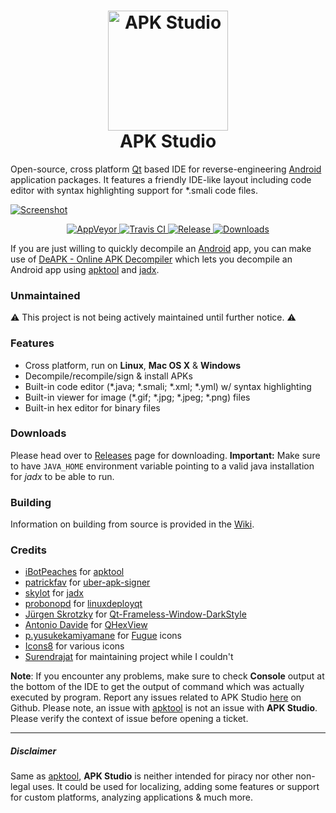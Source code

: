 <h1 align="center">
  <a href="http://www.vaibhavpandey.com/apkstudio/">
    <img src="https://raw.githubusercontent.com/vaibhavpandeyvpz/apkstudio/master/resources/icon.png" alt="APK Studio" height="192px">
  </a>
  <br>
  APK Studio
</h1>

Open-source, cross platform [Qt](https://www.qt.io/) based IDE for reverse-engineering [Android](https://android.com/) application packages. It features a friendly IDE-like layout including code editor with syntax highlighting support for \*.smali code files.

[![Screenshot](https://raw.githubusercontent.com/vaibhavpandeyvpz/apkstudio/master/resources/screenshot.png)](https://raw.githubusercontent.com/vaibhavpandeyvpz/apkstudio/master/resources/screenshot.png)

<p align="center">
  <a href="https://ci.appveyor.com/project/vaibhavpandeyvpz/apkstudio">
    <img src="https://img.shields.io/appveyor/ci/vaibhavpandeyvpz/apkstudio.svg" alt="AppVeyor">
  </a>
  <a href="https://travis-ci.org/vaibhavpandeyvpz/apkstudio">
    <img src="https://img.shields.io/travis/vaibhavpandeyvpz/apkstudio.svg" alt="Travis CI">
  </a>
  <a href="https://github.com/vaibhavpandeyvpz/apkstudio/releases/latest">
    <img src="https://img.shields.io/github/release/vaibhavpandeyvpz/apkstudio.svg" alt="Release">
  </a>
  <a href="https://github.com/vaibhavpandeyvpz/apkstudio/releases">
    <img src="https://img.shields.io/github/downloads/vaibhavpandeyvpz/apkstudio/total.svg" alt="Downloads">
  </a>
</p>

If you are just willing to quickly decompile an [Android](https://android.com/) app, you can make use of [DeAPK - Online APK Decompiler](https://deapk.vaibhavpandey.com/) which lets you decompile an Android app using [apktool](https://github.com/ibotpeaches/apktool) and [jadx](https://github.com/skylot/jadx).

### Unmaintained

⚠️ This project is not being actively maintained until further notice. ⚠️

### Features
- Cross platform, run on **Linux**, **Mac OS X** & **Windows**
- Decompile/recompile/sign & install APKs
- Built-in code editor (\*.java; \*.smali; \*.xml; \*.yml) w/ syntax highlighting
- Built-in viewer for image (\*.gif; \*.jpg; \*.jpeg; \*.png) files
- Built-in hex editor for binary files

### Downloads
Please head over to [Releases](https://github.com/vaibhavpandeyvpz/apkstudio/releases) page for downloading. **Important:** Make sure to have `JAVA_HOME` environment variable pointing to a valid java installation for *jadx* to be able to run.

### Building
Information on building from source is provided in the [Wiki](https://github.com/vaibhavpandeyvpz/apkstudio/wiki).

### Credits
- [iBotPeaches](https://github.com/iBotPeaches) for [apktool](https://ibotpeaches.github.io/Apktool)
- [patrickfav](https://github.com/patrickfav) for [uber-apk-signer](https://github.com/patrickfav/uber-apk-signer)
- [skylot](https://github.com/skylot) for [jadx](https://github.com/skylot/jadx)
- [probonopd](https://github.com/probonopd) for [linuxdeployqt](https://github.com/probonopd/linuxdeployqt)
- [Jürgen Skrotzky](https://github.com/Jorgen-VikingGod) for [Qt-Frameless-Window-DarkStyle](https://github.com/Jorgen-VikingGod/Qt-Frameless-Window-DarkStyle)
- [Antonio Davide](https://github.com/Dax89) for [QHexView](https://github.com/Dax89/QHexView)
- [p.yusukekamiyamane](https://p.yusukekamiyamane.com/) for [Fugue](https://p.yusukekamiyamane.com/) icons
- [Icons8](https://icons8.com/) for various icons
- [Surendrajat](https://github.com/Surendrajat) for maintaining project while I couldn't

**Note**: If you encounter any problems, make sure to check **Console** output at the bottom of the IDE to get the output of command which was actually executed by program. Report any issues related to APK Studio [here](https://github.com/vaibhavpandeyvpz/apkstudio/issues) on Github. Please note, an issue with [apktool](http://ibotpeaches.github.io/Apktool/) is not an issue with **APK Studio**. Please verify the context of issue before opening a ticket.

---

##### Disclaimer
Same as [apktool](http://ibotpeaches.github.io/Apktool/), **APK Studio** is neither intended for piracy nor other non-legal uses. It could be used for localizing, adding some features or support for custom platforms, analyzing applications &amp; much more.
